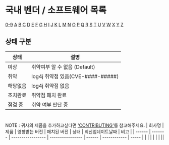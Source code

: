 # 국내 벤더 / 소프트웨어 목록 #

[0-9](Non-Alphabet.md) [A](A.md) [B](B.md)
[C](C.md) [D](D.md) [E](E.md)
[F](F.md) [G](G.md) [H](H.md)
[I](I.md) [J](J.md) [K](K.md)
[L](L.md) [M](M.md) [N](N.md)
[O](O.md) [P](P.md) [Q](Q.md)
[R](R.md) [S](S.md) [T](T.md)
[U](U.md) [V](V.md) [W](W.md)
[X](X.md) [Y](Y.md) [Z](Z.md)

## 상태 구분 ##
| 상태 | 설명 |
| ------ | ----------- |
| 미상 | 취약여부 알 수 없음 (Default) |
| 취약 | log4j 취약점 있음(CVE-####-#####) |
| 해당없음 | log4j 취약점 없음 |
| 조치완료 | 취약점 패치 완료 |
| 점검 중 | 취약 여부 판단 중 |

# #
NOTE : 귀사의 제품을 추가하고싶다면 ['CONTRIBUTING'](../CONTRIBUTING.md)를 참고해주세요.
| 회사명 | 제품 | 영향받는 버전 | 패치된 버전 | 상태 | 최신업데이트날짜 | 비고 |
| ------ | ------- | ----------------- | ---------------- | ------ | ------------ | ----- | 
| | | | | | ||
